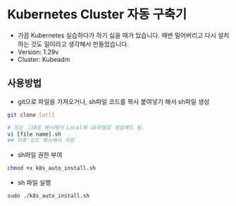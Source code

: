 # Kubernetes Cluster 자동 구축기
- 가끔 Kubernetes 실습하다가 하기 싫을 때가 있습니다. 매번 밀어버리고 다시 설치하는 것도 일이라고 생각해서 만들었습니다.
- Version: 1.29v
- Cluster: Kubeadm
## 사용방법
- git으로 파일을 가져오거나, sh파일 코드를 복사 붙여넣기 해서 sh파일 생성
```sh
git clone [url]

# 또는 그대로 복사해서 Local에 sh파일로 생성해도 됨.
vi [file name].sh
## 이후 코드 복사해서 저장
```

- sh파일 권한 부여
```sh
chmod +x k8s_auto_install.sh
```

- sh 파일 실행
```sh
sudo ./k8s_auto_install.sh
```

